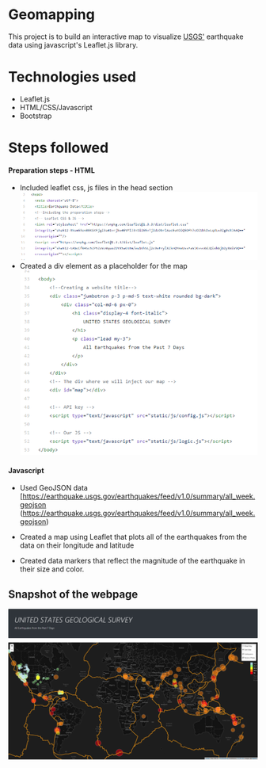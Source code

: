 # Geomapping
This project is to build an interactive map to visualize  [USGS'](https://earthquake.usgs.gov/earthquakes/feed/v1.0/geojson.php) earthquake data using javascript's Leaflet.js library.

# Technologies used
* Leaflet.js
* HTML/CSS/Javascript
* Bootstrap

# Steps followed
#### Preparation steps - HTML
* Included leaflet css, js files in the head section
![4-scatter](preparation.PNG)
* Created a div element as a placeholder for the map
![4-scatter](body.PNG)

#### Javascript
* Used GeoJSON data [https://earthquake.usgs.gov/earthquakes/feed/v1.0/summary/all_week.geojson (https://earthquake.usgs.gov/earthquakes/feed/v1.0/summary/all_week.geojson)

* Created a map using Leaflet that plots all of the earthquakes from the data on their longitude and latitude
* Created data markers that reflect the magnitude of the earthquake in their size and color.

## Snapshot of the webpage

![4-scatter](webpage.png)
